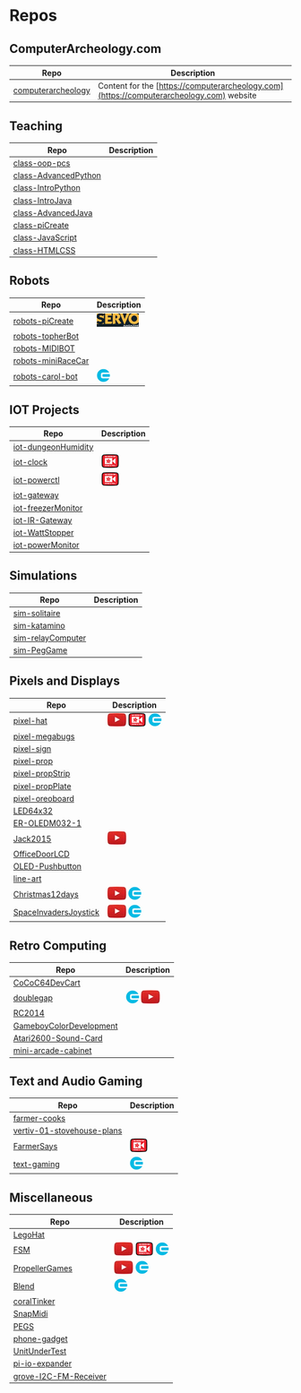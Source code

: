 # Repos

## ComputerArcheology.com

| Repo  | Description |
| ----- | ----- |
| [computerarcheology](https://github.com/topherCantrell/computerarcheology) | Content for the [https://computerarcheology.com](https://computerarcheology.com) website |

## Teaching

| Repo  | Description |
| ----- | ----- |
| [class-oop-pcs](https://github.com/topherCantrell/class-oop-pcs) | |
| [class-AdvancedPython](https://github.com/topherCantrell/class-AdvancedPython) | |
| [class-IntroPython](https://github.com/topherCantrell/class-IntroPython) | |
| [class-IntroJava](https://github.com/topherCantrell/class-IntroJava) | |
| [class-AdvancedJava](https://github.com/topherCantrell/class-AdvancedJava) | |
| [class-piCreate](https://github.com/topherCantrell/class-piCreate) | |
| [class-JavaScript](https://github.com/topherCantrell/class-JavaScript) | |
| [class-HTMLCSS](https://github.com/topherCantrell/class-HTMLCSS) | |

## Robots

| Repo  | Description |
| ----- | ----- |
| [robots-piCreate](https://github.com/topherCantrell/robots-piCreate) | [![](art/servo-small.jpg)](https://computerarcheology.com) |
| [robots-topherBot](https://github.com/topherCantrell/robots-topherBot) | |
| [robots-MIDIBOT](https://github.com/topherCantrell/robots-MIDIBOT) | |
| [robots-miniRaceCar](https://github.com/topherCantrell/robots-miniRaceCar) | |
| [robots-carol-bot](https://github.com/topherCantrell/robots-carol-bot) | ![](art/circuitcellar-small.jpg) |

## IOT Projects

| Repo  | Description |
| ----- | ----- |
| [iot-dungeonHumidity](https://github.com/topherCantrell/iot-dungeonHumidity) | |
| [iot-clock](https://github.com/topherCantrell/iot-clock) | ![](art/adafruit-small.jpg) |
| [iot-powerctl](https://github.com/topherCantrell/iot-powerctl) | ![](art/adafruit-small.jpg) |
| [iot-gateway](https://github.com/topherCantrell/iot-gateway) | |
| [iot-freezerMonitor](https://github.com/topherCantrell/iot-freezerMonitor) | |
| [iot-IR-Gateway](https://github.com/topherCantrell/iot-IR-Gateway) | |
| [iot-WattStopper](https://github.com/topherCantrell/iot-WattStopper) | |
| [iot-powerMonitor](https://github.com/topherCantrell/iot-powerMonitor) | |

## Simulations

| Repo  | Description |
| ----- | ----- |
| [sim-solitaire](https://github.com/topherCantrell/sim-solitaire) | |
| [sim-katamino](https://github.com/topherCantrell/sim-katamino) | |
| [sim-relayComputer](https://github.com/topherCantrell/sim-relayComputer) | |
| [sim-PegGame](https://github.com/topherCantrell/sim-PegGame) | |

## Pixels and Displays

| Repo  | Description |
| ----- | ----- |
| [pixel-hat](https://github.com/topherCantrell/pixel-hat) | ![](art/youtube-small.jpg) ![](art/adafruit-small.jpg) ![](art/circuitcellar-small.jpg) |
| [pixel-megabugs](https://github.com/topherCantrell/pixel-megabugs) | |
| [pixel-sign](https://github.com/topherCantrell/pixel-sign) | |
| [pixel-prop](https://github.com/topherCantrell/pixel-prop) | |
| [pixel-propStrip](https://github.com/topherCantrell/pixel-propStrip) | |
| [pixel-propPlate](https://github.com/topherCantrell/pixel-propPlate) | |
| [pixel-oreoboard](https://github.com/topherCantrell/pixel-oreoboard) | |
| [LED64x32](https://github.com/topherCantrell/LED64x32) | |
| [ER-OLEDM032-1](https://github.com/topherCantrell/ER-OLEDM032-1) | |
| [Jack2015](https://github.com/topherCantrell/Jack2015) | ![](art/youtube-small.jpg) |
| [OfficeDoorLCD](https://github.com/topherCantrell/OfficeDoorLCD) | |
| [OLED-Pushbutton](https://github.com/topherCantrell/OLED-Pushbutton) | |
| [line-art](https://github.com/topherCantrell/line-art) | |
| [Christmas12days](https://github.com/topherCantrell/Christmas12days) | ![](art/youtube-small.jpg) ![](art/circuitcellar-small.jpg) |
| [SpaceInvadersJoystick](https://github.com/topherCantrell/SpaceInvadersJoystick) | ![](art/youtube-small.jpg) ![](art/circuitcellar-small.jpg) |

## Retro Computing

| Repo  | Description |
| ----- | ----- |
| [CoCoC64DevCart](https://github.com/topherCantrell/CoCoC64DevCart) | |
| [doublegap](https://github.com/topherCantrell/doublegap) | ![](art/circuitcellar-small.jpg) ![](art/youtube-small.jpg) |
| [RC2014](https://github.com/topherCantrell/RC2014) | |
| [GameboyColorDevelopment](https://github.com/topherCantrell/GameboyColorDevelopment) | |
| [Atari2600-Sound-Card](https://github.com/topherCantrell/Atari2600-Sound-Card) | |
| [mini-arcade-cabinet](https://github.com/topherCantrell/mini-arcade-cabinet) | |


## Text and Audio Gaming

| Repo  | Description |
| ----- | ----- |
| [farmer-cooks](https://github.com/topherCantrell/farmer-cooks) | |
| [vertiv-01-stovehouse-plans](https://github.com/topherCantrell/vertiv-01-stovehouse-plans) | |
| [FarmerSays](https://github.com/topherCantrell/FarmerSays) | ![](art/adafruit-small.jpg) |
| [text-gaming](https://github.com/topherCantrell/text-gaming) | ![](art/circuitcellar-small.jpg) |

## Miscellaneous

| Repo  | Description |
| ----- | ----- |
| [LegoHat](https://gitbub.com/topherCantrell/LegoHat) | |
| [FSM](https://github.com/topherCantrell/FSM) | ![](art/youtube-small.jpg) ![](art/adafruit-small.jpg) ![](art/circuitcellar-small.jpg) |
| [PropellerGames](https://github.com/topherCantrell/PropellerGames) | ![](art/youtube-small.jpg) ![](art/circuitcellar-small.jpg) |
| [Blend](https://github.com/topherCantrell/Blend) | ![](art/circuitcellar-small.jpg) |
| [coralTinker](https://github.com/topherCantrell/coralTinker) | |
| [SnapMidi](https://github.com/topherCantrell/SnapMidi) | |
| [PEGS](https://github.com/topherCantrell/PEGS) | |
| [phone-gadget](https://github.com/topherCantrell/phone-gadget) | |
| [UnitUnderTest](https://github.com/topherCantrell/UnitUnderTest) | |
| [pi-io-expander](https://github.com/topherCantrell/pi-io-expander) | |
| [grove-I2C-FM-Receiver](https://github.com/topherCantrell/grove-I2C-FM-Receiver) | |
